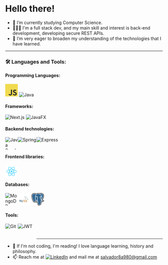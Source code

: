 <h1 align="left">Hello there!</h1>

- 🔭 I’m currently studying Computer Science.
- 👨🏽‍💻 I'm a full stack dev, and my main skill and interest is back-end development, developing secure REST APIs.
- 🌱 I’m very eager to broaden my understanding of the technologies that I have learned.

---
<h3 align="left">🛠 Languages and Tools:</h4>    

<div>
  <h4 align="left">Programming Languages:</h4>    
  <a> 
      <img 
          src="https://raw.githubusercontent.com/github/explore/80688e429a7d4ef2fca1e82350fe8e3517d3494d/topics/javascript/javascript.png" 
          alt="JavaScript" 
          width="40" 
          height="40"
      /> 
  </a> 
  <a> 
      <img 
          src="https://logowik.com/content/uploads/images/java1655.logowik.com.webp" 
          alt="Java" 
          width="40" 
          height="40"
      /> 
  </a> 
  <br/>
  
  <h4 align="left">Frameworks:</h4>    
  <a> 
      <img 
          src="https://github.com/user-attachments/assets/91724eb3-c626-409b-9f46-9d52be2f2c18" 
          alt="Next.js" 
          width="80" 
          height="20"
      /> 
  </a> 
    <a> 
      <img 
          src="https://github.com/user-attachments/assets/7838a30d-40a1-4f4c-9032-c8946b13fd10"
          alt="JavaFX" 
          width="90" 
          height="40"
      /> 
  </a> 
  <br/>
  
  <h4 align="left">Backend technologies:</h4>
  <a>
    <img 
      align="left"
      alt="Java Servlets"
      width="40" 
      height="40"  
      src="https://server2client.com/images/servletslogo.webp" 
    />
  </a>
  <a>
    <img 
      align="left"
      alt="Spring"
      width="60" 
      height="40"  
      src="https://icon2.cleanpng.com/20180713/ovr/kisspng-spring-framework-software-framework-modelview-pepper-robot-5b48c128c97e08.1041276815314946968253.jpg" 
    />
  </a>
  <a>
    <img 
      align="left"
      alt="Express"
      height="40"  
      width="120" 
      src="https://upload.wikimedia.org/wikipedia/commons/6/64/Expressjs.png" 
    />
  </a> 
  <br/>  <br/>

  
  <h4 align="left">Frontend libraries:</h4>
  <a>
    <img 
      align="left"
      alt="React"
      height="40"  
      width="40"           
      src="https://raw.githubusercontent.com/github/explore/80688e429a7d4ef2fca1e82350fe8e3517d3494d/topics/react/react.png" 
    />
  </a>
  <br/>  <br/>
  
  <h4 align="left">Databases:</h4>
  <a> 
    <img 
        src="https://raw.githubusercontent.com/github/explore/80688e429a7d4ef2fca1e82350fe8e3517d3494d/topics/mysql/mysql.png" 
        alt="MySQL" 
        width="40" 
        height="40"
    /> 
  </a> 
  <a> 
      <img 
          src="https://raw.githubusercontent.com/github/explore/80688e429a7d4ef2fca1e82350fe8e3517d3494d/topics/postgresql/postgresql.png" 
          alt="PostgreSQL" 
          width="40" 
          height="40"
      /> 
  </a> 
  <a href="https://repvue.imgix.net/a9yxc48y3ay5dm2udzwizc2bdyph">
    <img 
      align="left" 
      alt="MongoDB" 
      height="40" 
      width="40" 
      src="https://raw.githubusercontent.com/get-icon/geticon/master/icons/mongodb-icon.svg" />
  </a>
  <br/> 

  
  <h4 align="left">Tools: </h4>
  <a>
    <img 
      align="left"
      alt="Git"
      height="40"  
      width="40" 
      src="https://git-scm.com/images/logos/downloads/Git-Icon-1788C.png" 
    />
  </a>
  <a>
    <img 
      align="left"
      alt="JWT"
      height="60"  
      width="60" 
      src="https://blog.ippon.fr/content/images/2017/10/jwt.svg" 
    />
  </a>
  <br/> 
</div>
<br/>


---

- 💬 If I'm not coding, I'm reading! I love language learning, history and philosophy.
- 📫 Reach me at <a href="www.linkedin.com/in/salvador-ochoa-0a9623257" target="_blank"><img src="https://img.shields.io/badge/LinkedIn-%230077B5.svg?&style=flat-square&logo=linkedin&logoColor=white" alt="LinkedIn"></a> and mail me at salvador8a980@gmail.com

